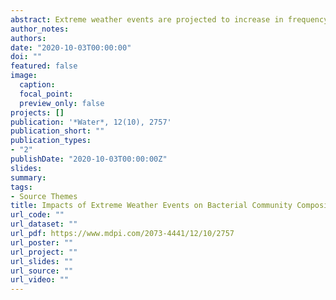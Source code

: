 ```yaml
---
abstract: Extreme weather events are projected to increase in frequency and intensity as climate change continues. Heterotrophic bacteria play a critical role in lake ecosystems, yet little research has been done to determine how they are affected by such extremes. The purpose of this study was to use high-throughput sequencing to explore the bacterial community composition of a humic oligotrophic lake on the North Atlantic Irish coast and to assess the impacts on composition dynamics related to extreme weather events. Samples for sequencing were collected from Lough Feeagh on a fortnightly basis from April to November 2018. Filtration was used to separate free-living and particle-associated bacterial communities and amplicon sequencing was performed for the 16S rRNA V4 region. Two named storms, six high discharge events, and one drought period occurred during the sampling period. These events had variable, context-dependent effects on bacterial communities in Lough Feeagh. The particle-associated community was found to be more likely to respond to physical changes, such as mixing, while the free-living population responded to changes in nutrient and carbon concentrations. Generally, however, the high stability of the bacterial community observed in Lough Feeagh suggests that the bacterial community is relatively resilient to extreme weather events
author_notes:
authors:
date: "2020-10-03T00:00:00"
doi: ""
featured: false
image:
  caption: 
  focal_point: 
  preview_only: false
projects: []
publication: '*Water*, 12(10), 2757'
publication_short: ""
publication_types:
- "2"
publishDate: "2020-10-03T00:00:00Z"
slides: 
summary: 
tags:
- Source Themes
title: Impacts of Extreme Weather Events on Bacterial Community Composition of a Temperate Humic Lake  
url_code: ""
url_dataset: ""
url_pdf: https://www.mdpi.com/2073-4441/12/10/2757
url_poster: ""
url_project: ""
url_slides: ""
url_source: ""
url_video: ""
---
```




